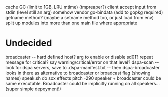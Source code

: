 cache GC (limit to 1GB, LRU mtime) (tmpreaper?)
client accept input from stdin (level still an arg)
somehow vendor go-bindata (add to gopkg required)
getname method? (maybe a setname method too, or just load from env)
split up modules into more than one main file where appropriate

# Undecided
broadcaster -- hard defined host? arg to enable or disable sd01?
repeat message for critical?
say warning/critical/error on that level?
dspa-scan -- look for dspa servers, save to .dspa-manifest.txt -- then dspa-broadcaster looks in there as alternative to broadcaster or broadcast flag (showing names)
speak.sh do sox effects pitch -290
speaker + broadcaster could be same executable. Broadcaster could be implicitly running on all speakers... (super simple depoyment!)
